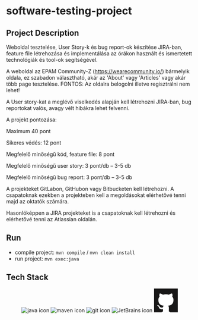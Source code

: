 # software-testing-project

## Project Description
Weboldal tesztelése, User Story-k és bug report-ok készítése JIRA-ban, feature file létrehozása és implementálása az órákon használt és ismertetett technológiák és tool-ok segítségével. 

A weboldal az EPAM Community-Z (https://wearecommunity.io/) bármelyik oldala, ez szabadon választható, akár az 'About' vagy 'Articles' vagy akár több page tesztelése. FONTOS: Az oldalra belogolni illetve regisztrálni nem lehet! 

A User story-kat a meglévő viselkedés alapján kell létrehozni JIRA-ban, bug reportokat valós, avagy vélt hibákra lehet felvenni. 

A projekt pontozása: 

Maximum 40 pont 

Sikeres védés: 12 pont 

Megfelelő minőségű kód, feature file: 8 pont 

Megfelelő minőségű user story: 3 pont/db – 3-5 db 

Megfelelő minőségű bug report: 3 pont/db – 3-5 db 

A projekteket GitLabon, GitHubon vagy Bitbucketen kell létrehozni. A csapatoknak ezekben a projekteben kell a megoldásokat elérhetővé tenni majd az oktatók számára. 

Hasonlóképpen a JIRA projekteket is a csapatoknak kell létrehozni és elérhetővé tenni az Atlassian oldalán. 

## Run
- compile project: `mvn compile` / `mvn clean install`
- run project: `mvn exec:java`

## Tech Stack
<p align="center">
    <img src="https://www.vectorlogo.zone/logos/java/java-icon.svg" alt="java icon" />
    <img src="https://www.vectorlogo.zone/logos/apache_maven/apache_maven-icon.svg" alt="maven icon" />
    <img src="https://www.vectorlogo.zone/logos/git-scm/git-scm-icon.svg" alt="git icon" />
    <img src="https://www.vectorlogo.zone/logos/jetbrains/jetbrains-icon.svg" alt="JetBrains icon" />
    <img src="https://raw.githubusercontent.com/edent/SuperTinyIcons/master/images/svg/github.svg" alt="github icon" width="64" height="64"/>
</p>